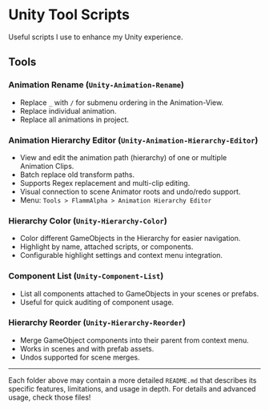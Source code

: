 # Unity Tool Scripts

Useful scripts I use to enhance my Unity experience.

## Tools

### Animation Rename (`Unity-Animation-Rename`)
- Replace `_` with `/` for submenu ordering in the Animation-View.
- Replace individual animation.
- Replace all animations in project.

### Animation Hierarchy Editor (`Unity-Animation-Hierarchy-Editor`)
- View and edit the animation path (hierarchy) of one or multiple Animation Clips.
- Batch replace old transform paths.
- Supports Regex replacement and multi-clip editing.
- Visual connection to scene Animator roots and undo/redo support.
- Menu: `Tools > FlammAlpha > Animation Hierarchy Editor`

### Hierarchy Color (`Unity-Hierarchy-Color`)
- Color different GameObjects in the Hierarchy for easier navigation.
- Highlight by name, attached scripts, or components.
- Configurable highlight settings and context menu integration.

### Component List (`Unity-Component-List`)
- List all components attached to GameObjects in your scenes or prefabs.
- Useful for quick auditing of component usage.

### Hierarchy Reorder (`Unity-Hierarchy-Reorder`)
- Merge GameObject components into their parent from context menu.
- Works in scenes and with prefab assets.
- Undos supported for scene merges.

---

Each folder above may contain a more detailed `README.md` that describes its specific features, limitations, and usage in depth. For details and advanced usage, check those files!
